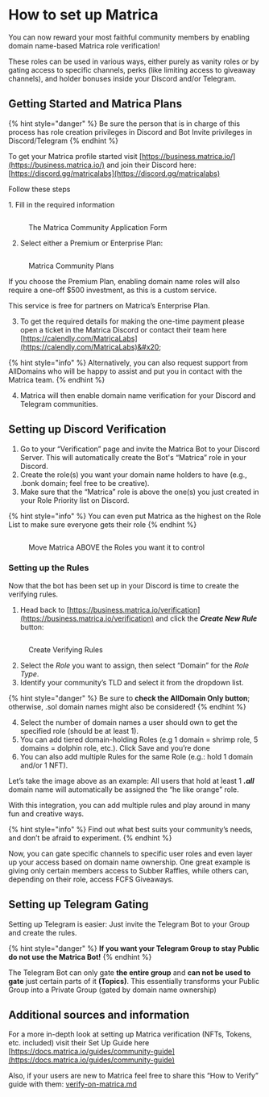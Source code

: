 # How to set up Matrica

You can now reward your most faithful community members by enabling domain name-based Matrica role verification!&#x20;

These roles can be used in various ways, either purely as vanity roles or by gating access to specific channels, perks (like limiting access to giveaway channels), and holder bonuses inside your Discord and/or Telegram.

## **Getting Started and Matrica Plans**

{% hint style="danger" %}
Be sure the person that is in charge of this process has role creation privileges in Discord and Bot Invite privileges in Discord/Telegram
{% endhint %}

To get your Matrica profile started visit [https://business.matrica.io/](https://business.matrica.io/) and join their Discord here: [https://discord.gg/matricalabs](https://discord.gg/matricalabs)

Follow these steps

1\. Fill in the required information

<figure><img src="../.gitbook/assets/unnamed (6).png" alt=""><figcaption><p>The Matrica Community Application Form</p></figcaption></figure>

2. Select either a Premium or Enterprise Plan:

<figure><img src="../.gitbook/assets/unnamed (7).png" alt=""><figcaption><p>Matrica Community Plans</p></figcaption></figure>

If you choose the Premium Plan, enabling domain name roles will also require a one-off $500 investment, as this is a custom service.

This service is free for partners on Matrica’s Enterprise Plan.

3. To get the required details for making the one-time payment please open a ticket in the Matrica Discord or contact their team here [https://calendly.com/MatricaLabs](https://calendly.com/MatricaLabs)&#x20;

{% hint style="info" %}
Alternatively, you can also request support from AllDomains who will be happy to assist and put you in contact with the Matrica team.
{% endhint %}

4. Matrica will then enable domain name verification for your Discord and Telegram communities.

## **Setting up Discord Verification**

1. Go to your “Verification” page and invite the Matrica Bot to your Discord Server. This will automatically create the Bot's “Matrica” role in your Discord.
2. Create the role(s) you want your domain name holders to have (e.g., .bonk domain; feel free to be creative).
3. Make sure that the “Matrica” role is above the one(s) you just created in your Role Priority list on Discord.

{% hint style="info" %}
You can even put Matrica as the highest on the Role List to make sure everyone gets their role
{% endhint %}

<figure><img src="../.gitbook/assets/unnamed (5).png" alt=""><figcaption><p>Move Matrica ABOVE the Roles you want it to control</p></figcaption></figure>

### **Setting up the Rules**&#x20;

Now that the bot has been set up in your Discord is time to create the verifying rules.

1. Head back to [https://business.matrica.io/verification](https://business.matrica.io/verification) and click the _**Create New Rule**_ button:

<figure><img src="../.gitbook/assets/unnamed (4).png" alt=""><figcaption><p>Create Verifying Rules</p></figcaption></figure>

2. Select the _Role_ you want to assign, then select “Domain” for the _Role Type_.
3. Identify your community’s TLD and select it from the dropdown list.

{% hint style="danger" %}
Be sure to **check the AllDomain Only button**; otherwise, .sol domain names might also be considered!
{% endhint %}

4. Select the number of domain names a user should own to get the specified role (should be at least 1).&#x20;
5. You can add tiered domain-holding Roles (e.g 1 domain = shrimp role, 5 domains = dolphin role, etc.). Click Save and you’re done
6. You can also add multiple Rules for the same Role (e.g.: hold 1 domain and/or 1 NFT).&#x20;

Let’s take the image above as an example: All users that hold at least 1 _**.all**_ domain name will automatically be assigned the “he like orange” role.

With this integration, you can add multiple rules and play around in many fun and creative ways.&#x20;

{% hint style="info" %}
Find out what best suits your community’s needs, and don’t be afraid to experiment.
{% endhint %}

Now, you can gate specific channels to specific user roles and even layer up your access based on domain name ownership. One great example is giving only certain members access to Subber Raffles, while others can, depending on their role, access FCFS Giveaways.

## **Setting up Telegram Gating**

Setting up Telegram is easier: Just invite the Telegram Bot to your Group and create the rules.

{% hint style="danger" %}
**If you want your Telegram Group to stay Public do not use the Matrica Bot!**
{% endhint %}

The Telegram Bot can only gate **the entire group** and **can not be used to gate** just certain parts of it **(Topics)**. This essentially transforms your Public Group into a Private Group (gated by domain name ownership)

## Additional sources and information

For a more in-depth look at setting up Matrica verification (NFTs, Tokens, etc. included) visit their Set Up Guide here [https://docs.matrica.io/guides/community-guide](https://docs.matrica.io/guides/community-guide)

Also, if your users are new to Matrica feel free to share this “How to Verify” guide with them: [verify-on-matrica.md](../getting-started/verify-on-matrica.md "mention")
